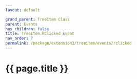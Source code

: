 ```yaml
---
layout: default

grand_parent: TreeItem Class
parent: Events
has_children: false
title: TreeItem.RClicked Event
nav_order: 7
permalink: /package/extension3/treeitem/events/rclicked
---
```

# {{ page.title }}
